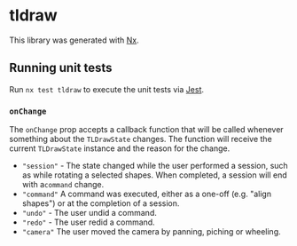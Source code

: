 # tldraw

This library was generated with [Nx](https://nx.dev).

## Running unit tests

Run `nx test tldraw` to execute the unit tests via [Jest](https://jestjs.io).

### `onChange`

The `onChange` prop accepts a callback function that will be called whenever something about the `TLDrawState` changes. The function will receive the current `TLDrawState` instance and the reason for the change.

- `"session"` - The state changed while the user performed a session, such as while rotating a selected shapes. When completed, a session will end with a`command` change.
- `"command"` A command was executed, either as a one-off (e.g. "align shapes") or at the completion of a session.
- `"undo"` - The user undid a command.
- `"redo"` - The user redid a command.
- `"camera"` The user moved the camera by panning, piching or wheeling.
